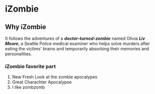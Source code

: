 # **iZombie**

## Why iZombie

It follows the adventures of a **_doctor-turned-zombie_** named Olivia **_Liv Moore_**, a Seattle Police medical examiner who helps solve murders after eating the victims' brains and temporarily absorbing their memories and personalities.

### iZombie favorite part

1. New Fresh Look at the zombie apocalypes
2. Great Charachter Apocalypse
3. I like zombzomb
